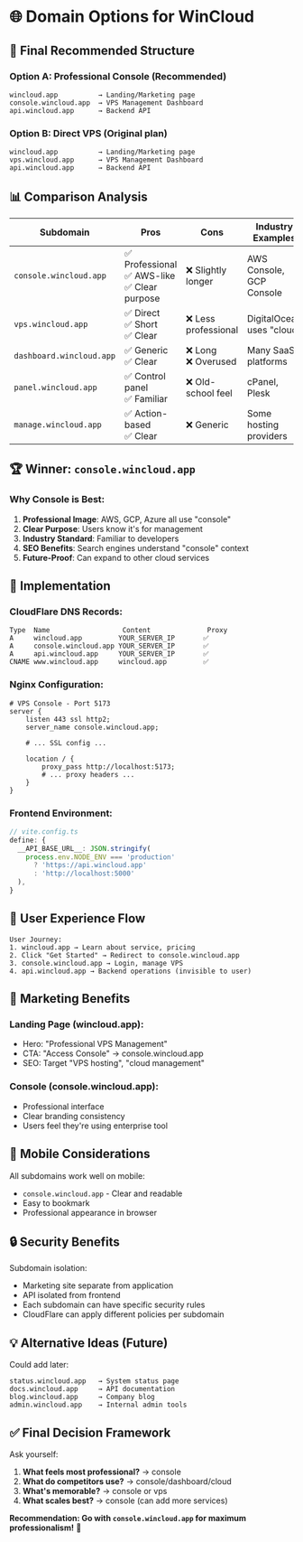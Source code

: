 # 🌐 Domain Options for WinCloud

## 🎯 Final Recommended Structure

### **Option A: Professional Console** (Recommended)
```
wincloud.app          → Landing/Marketing page
console.wincloud.app  → VPS Management Dashboard  
api.wincloud.app      → Backend API
```

### **Option B: Direct VPS** (Original plan)
```
wincloud.app          → Landing/Marketing page
vps.wincloud.app      → VPS Management Dashboard
api.wincloud.app      → Backend API
```

## 📊 Comparison Analysis

| Subdomain | Pros | Cons | Industry Examples |
|-----------|------|------|-------------------|
| `console.wincloud.app` | ✅ Professional<br>✅ AWS-like<br>✅ Clear purpose | ❌ Slightly longer | AWS Console, GCP Console |
| `vps.wincloud.app` | ✅ Direct<br>✅ Short<br>✅ Clear | ❌ Less professional | DigitalOcean uses "cloud" |
| `dashboard.wincloud.app` | ✅ Generic<br>✅ Clear | ❌ Long<br>❌ Overused | Many SaaS platforms |
| `panel.wincloud.app` | ✅ Control panel<br>✅ Familiar | ❌ Old-school feel | cPanel, Plesk |
| `manage.wincloud.app` | ✅ Action-based<br>✅ Clear | ❌ Generic | Some hosting providers |

## 🏆 Winner: `console.wincloud.app`

### Why Console is Best:
1. **Professional Image**: AWS, GCP, Azure all use "console"
2. **Clear Purpose**: Users know it's for management
3. **Industry Standard**: Familiar to developers
4. **SEO Benefits**: Search engines understand "console" context
5. **Future-Proof**: Can expand to other cloud services

## 🔧 Implementation

### CloudFlare DNS Records:
```
Type  Name                  Content              Proxy
A     wincloud.app         YOUR_SERVER_IP       ✅
A     console.wincloud.app YOUR_SERVER_IP       ✅  
A     api.wincloud.app     YOUR_SERVER_IP       ✅
CNAME www.wincloud.app     wincloud.app         ✅
```

### Nginx Configuration:
```nginx
# VPS Console - Port 5173
server {
    listen 443 ssl http2;
    server_name console.wincloud.app;
    
    # ... SSL config ...
    
    location / {
        proxy_pass http://localhost:5173;
        # ... proxy headers ...
    }
}
```

### Frontend Environment:
```typescript
// vite.config.ts
define: {
  __API_BASE_URL__: JSON.stringify(
    process.env.NODE_ENV === 'production' 
      ? 'https://api.wincloud.app'
      : 'http://localhost:5000'
  ),
}
```

## 🎨 User Experience Flow

```
User Journey:
1. wincloud.app → Learn about service, pricing
2. Click "Get Started" → Redirect to console.wincloud.app
3. console.wincloud.app → Login, manage VPS
4. api.wincloud.app → Backend operations (invisible to user)
```

## 🚀 Marketing Benefits

### Landing Page (wincloud.app):
- Hero: "Professional VPS Management"
- CTA: "Access Console" → console.wincloud.app
- SEO: Target "VPS hosting", "cloud management"

### Console (console.wincloud.app):
- Professional interface
- Clear branding consistency
- Users feel they're using enterprise tool

## 📱 Mobile Considerations

All subdomains work well on mobile:
- `console.wincloud.app` - Clear and readable
- Easy to bookmark
- Professional appearance in browser

## 🔒 Security Benefits

Subdomain isolation:
- Marketing site separate from application
- API isolated from frontend
- Each subdomain can have specific security rules
- CloudFlare can apply different policies per subdomain

## 💡 Alternative Ideas (Future)

Could add later:
```
status.wincloud.app   → System status page
docs.wincloud.app     → API documentation  
blog.wincloud.app     → Company blog
admin.wincloud.app    → Internal admin tools
```

## ✅ Final Decision Framework

Ask yourself:
1. **What feels most professional?** → console
2. **What do competitors use?** → console/dashboard/cloud
3. **What's memorable?** → console or vps
4. **What scales best?** → console (can add more services)

**Recommendation: Go with `console.wincloud.app` for maximum professionalism!** 🎯
